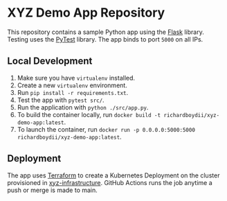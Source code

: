 # XYZ Demo App Repository

This repository contains a sample Python app using the [Flask](https://flask.palletsprojects.com/en/2.2.x/) 
library. Testing uses the [PyTest](https://docs.pytest.org/en/7.2.x/) library. 
The app binds to port `5000` on all IPs.


## Local Development
1. Make sure you have `virtualenv` installed.
2. Create a new `virtualenv` environment.
3. Run `pip install -r requirements.txt`.
4. Test the app with `pytest src/`.
5. Run the application with `python ./src/app.py`.
6. To build the container locally, run `docker build -t richardboydii/xyz-demo-app:latest`.
7. To launch the container, run `docker run -p 0.0.0.0:5000:5000 richardboydii/xyz-demo-app:latest`.

## Deployment
The app uses [Terraform](https://www.terraform.io/) to create a Kubernetes Deployment 
on the cluster provisioned in [xyz-infrastructure](https://github.com/richardboydii/xyz-infrastructure).
GitHub Actions runs the job anytime a push or merge is made to main.